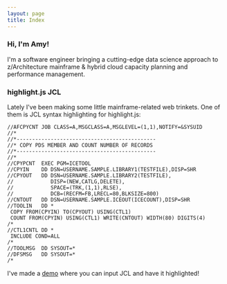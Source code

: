 ```yaml
---
layout: page
title: Index
---
```


### Hi, I'm Amy!

I'm a software engineer bringing a cutting-edge data science approach to z/Architecture mainframe & hybrid cloud capacity planning and performance management.

### highlight.js JCL

Lately I've been making some little mainframe-related web trinkets.
One of them is JCL syntax highlighting for highlight.js:

<pre><code id='highlightedCode' class="language-jcl">//AFCPYCNT JOB CLASS=A,MSGCLASS=A,MSGLEVEL=(1,1),NOTIFY=&SYSUID
//*
//*---------------------------------------------
//* COPY PDS MEMBER AND COUNT NUMBER OF RECORDS
//*---------------------------------------------
//*
//CPYPCNT  EXEC PGM=ICETOOL
//CPYIN    DD DSN=USERNAME.SAMPLE.LIBRARY1(TESTFILE),DISP=SHR
//CPYOUT   DD DSN=USERNAME.SAMPLE.LIBRARY2(TESTFILE),
//            DISP=(NEW,CATLG,DELETE),
//            SPACE=(TRK,(1,1),RLSE),
//            DCB=(RECFM=FB,LRECL=80,BLKSIZE=800)
//CNTOUT   DD DSN=USERNAME.SAMPLE.ICEOUT(ICECOUNT),DISP=SHR
//TOOLIN   DD *
 COPY FROM(CPYIN) TO(CPYOUT) USING(CTL1)
 COUNT FROM(CPYIN) USING(CTL1) WRITE(CNTOUT) WIDTH(80) DIGITS(4)
/*
//CTL1CNTL DD *
 INCLUDE COND=ALL
/*
//TOOLMSG  DD SYSOUT=*
//DFSMSG   DD SYSOUT=*
/*
</code></pre>

I've made a [demo](/highlightjs-jcl-demo) where you can input JCL and have it highlighted! 
